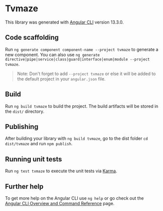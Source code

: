 # Tvmaze

This library was generated with [Angular CLI](https://github.com/angular/angular-cli) version 13.3.0.

## Code scaffolding

Run `ng generate component component-name --project tvmaze` to generate a new component. You can also use `ng generate directive|pipe|service|class|guard|interface|enum|module --project tvmaze`.
> Note: Don't forget to add `--project tvmaze` or else it will be added to the default project in your `angular.json` file. 

## Build

Run `ng build tvmaze` to build the project. The build artifacts will be stored in the `dist/` directory.

## Publishing

After building your library with `ng build tvmaze`, go to the dist folder `cd dist/tvmaze` and run `npm publish`.

## Running unit tests

Run `ng test tvmaze` to execute the unit tests via [Karma](https://karma-runner.github.io).

## Further help

To get more help on the Angular CLI use `ng help` or go check out the [Angular CLI Overview and Command Reference](https://angular.io/cli) page.
